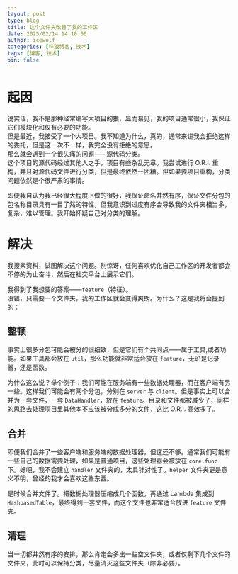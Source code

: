 ```yaml
---
layout: post
type: blog
title: 这个文件夹改善了我的工作区
date: 2025/02/14 14:10:00
author: icewolf
categories: [咩狼博客, 技术]
tags: [博客, 技术]
pin: false
---
```


# 起因
说实话，我不是那种经常编写大项目的狼，显而易见，我的项目通常很小，我保证它们模块化和仅有必要的功能。  
但是最近，我接受了一个大项目。我不知道为什么，真的，通常来讲我会拒绝这样的委托，但是这一次不一样，我完全没有拒绝的意思。  
那么就会遇到一个很头痛的问题——源代码分类。  
这个项目的源代码经过其他人之手，项目有些杂乱无章。我尝试进行 O.R.I. 重构，并且对源代码文件进行分类，但是最终依然一团糟。但如果要项目重构，分类问题依然是个很严肃的事情。

即便我自认为我已经很大程度上做的很好，我保证命名井然有序，保证文件分包的包名称目录具有一目了然的特性，但我意识到过度有序会导致我的文件夹相当多，复杂，难以管理。我开始怀疑自己对分类的理解。

# 解决
我搜素资料，试图解决这个问题。别惊讶，任何喜欢优化自己工作区的开发者都会不停的为止奋斗，然后在社交平台上展示它们。

我得到了我想要的答案——`feature`（特征）。  
没错，只需要一个文件夹，我的工作区就会变得爽朗。为什么？这是我将会提到的：

## 整顿
事实上很多分包可能会被分的很细致，但是它们有个共同点——属于工具,或者功能。如果工具都会放在 `util`，那么功能就非常适合放在 `feature`，无论是记录器，还是函数。

为什么这么说？举个例子：我们可能在服务端有一些数据处理器，而在客户端有另一些。这样我们可能会有两个分包，分别在 `server` 与 `client`。但是事实上可以合并为一套文件，一套 `DataHandler`，放在 `feature`。目录和文件都被减少了，同样的思路去处理项目里其他本不应该被分成多分的文件，这比 O.R.I. 高效多了。

## 合并
即便我们合并了一些客户端和服务端的数据处理器，但这还不够。通常我们可能有一些自己的数据需要处理，如果是普通项目，这些处理器会被放在 `core.func` 下。好吧，我不会建立 `handler` 文件夹的，太具针对性了。`helper` 文件夹更是意义不明，曾经的我才会喜欢这些东西。

是时候合并文件了。把数据处理器压缩成几个函数，再通过 Lambda 集成到 `HashbasedTable`，最终得到一套文件，而这个文件也非常适合放进 `feature` 文件夹。

## 清理
当一切都井然有序的安排，那么肯定会多出一些空文件夹，或者仅剩下几个文件的文件夹，此时可以保持分类，尽量消灭这些文件夹（除非必要）。
